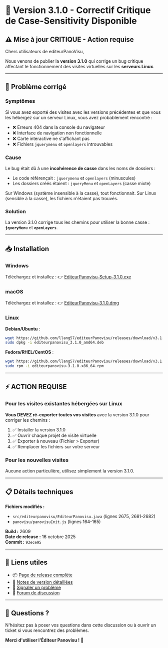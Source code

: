 # 🔧 Version 3.1.0 - Correctif Critique de Case-Sensitivity Disponible

## ⚠️ Mise à jour CRITIQUE - Action requise

Chers utilisateurs de editeurPanoVisu,

Nous venons de publier la **version 3.1.0** qui corrige un bug critique affectant le fonctionnement des visites virtuelles sur les **serveurs Linux**.

---

## 🐛 Problème corrigé

### Symptômes
Si vous avez exporté des visites avec les versions précédentes et que vous les hébergez sur un serveur Linux, vous avez probablement rencontré :
- ❌ Erreurs 404 dans la console du navigateur
- ❌ Interface de navigation non fonctionnelle
- ❌ Carte interactive ne s'affichant pas
- ❌ Fichiers `jquerymenu` et `openlayers` introuvables

### Cause
Le bug était dû à une **incohérence de casse** dans les noms de dossiers :
- Le code référençait : `jquerymenu` et `openlayers` (minuscules)
- Les dossiers créés étaient : `jqueryMenu` et `openLayers` (casse mixte)

Sur Windows (système insensible à la casse), tout fonctionnait. Sur Linux (sensible à la casse), les fichiers n'étaient pas trouvés.

### Solution
La version 3.1.0 corrige tous les chemins pour utiliser la bonne casse : **`jqueryMenu`** et **`openLayers`**.

---

## 📥 Installation

### Windows
Téléchargez et installez :
👉 [EditeurPanovisu-Setup-3.1.0.exe](https://github.com/llang57/editeurPanovisu/releases/download/v3.1.0/EditeurPanovisu-Setup-3.1.0.exe)

### macOS
Téléchargez et installez :
👉 [EditeurPanovisu-3.1.0.dmg](https://github.com/llang57/editeurPanovisu/releases/download/v3.1.0/EditeurPanovisu-3.1.0.dmg)

### Linux
**Debian/Ubuntu** :
```bash
wget https://github.com/llang57/editeurPanovisu/releases/download/v3.1.0/editeurpanovisu_3.1.0_amd64.deb
sudo dpkg -i editeurpanovisu_3.1.0_amd64.deb
```

**Fedora/RHEL/CentOS** :
```bash
wget https://github.com/llang57/editeurPanovisu/releases/download/v3.1.0/editeurpanovisu-3.1.0.x86_64.rpm
sudo rpm -i editeurpanovisu-3.1.0.x86_64.rpm
```

---

## ⚡ ACTION REQUISE

### Pour les visites existantes hébergées sur Linux

**Vous DEVEZ ré-exporter toutes vos visites** avec la version 3.1.0 pour corriger les chemins :

1. ✅ Installer la version 3.1.0
2. ✅ Ouvrir chaque projet de visite virtuelle
3. ✅ Exporter à nouveau (Fichier > Exporter)
4. ✅ Remplacer les fichiers sur votre serveur

### Pour les nouvelles visites

Aucune action particulière, utilisez simplement la version 3.1.0.

---

## 📋 Détails techniques

**Fichiers modifiés :**
- `src/editeurpanovisu/EditeurPanovisu.java` (lignes 2675, 2681-2682)
- `panovisu/panovisuInit.js` (lignes 164-165)

**Build :** 2609  
**Date de release :** 16 octobre 2025  
**Commit :** `93ece95`

---

## 🔗 Liens utiles

- 📦 [Page de release complète](https://github.com/llang57/editeurPanovisu/releases/tag/v3.1.0)
- 📝 [Notes de version détaillées](https://github.com/llang57/editeurPanovisu/blob/master/RELEASE_NOTES_3.1.0.md)
- 🐛 [Signaler un problème](https://github.com/llang57/editeurPanovisu/issues)
- 💬 [Forum de discussion](https://github.com/llang57/editeurPanovisu/discussions)

---

## 💬 Questions ?

N'hésitez pas à poser vos questions dans cette discussion ou à ouvrir un ticket si vous rencontrez des problèmes.

**Merci d'utiliser l'Éditeur Panovisu !** 🎉
